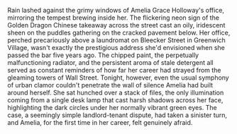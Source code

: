 Rain lashed against the grimy windows of Amelia Grace Holloway's office, mirroring the tempest brewing inside her.  The flickering neon sign of the Golden Dragon Chinese takeaway across the street cast an oily, iridescent sheen on the puddles gathering on the cracked pavement below. Her office, perched precariously above a laundromat on Bleecker Street in Greenwich Village, wasn't exactly the prestigious address she'd envisioned when she passed the bar five years ago.  The chipped paint, the perpetually malfunctioning radiator, and the persistent aroma of stale detergent all served as constant reminders of how far her career had strayed from the gleaming towers of Wall Street.  Tonight, however, even the usual symphony of urban clamor couldn't penetrate the wall of silence Amelia had built around herself.  She sat hunched over a stack of files, the only illumination coming from a single desk lamp that cast harsh shadows across her face, highlighting the dark circles under her normally vibrant green eyes. The case, a seemingly simple landlord-tenant dispute, had taken a sinister turn, and Amelia, for the first time in her career, felt genuinely afraid.

